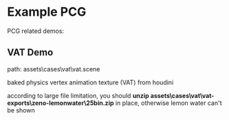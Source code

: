 # Example PCG

PCG related demos:

## VAT Demo

path: assets\cases\vat\vat.scene

baked physics vertex animation texture (VAT) from houdini

according to large file limitation, you should **unzip assets\cases\vat\vat-exports\zeno-lemonwater\25bin.zip** in place, otherwise lemon water can't be shown